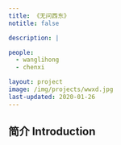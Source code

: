 ```yaml
---
title: 《无问西东》
notitle: false

description: |

people:
  - wanglihong
  - chenxi

layout: project
image: /img/projects/wwxd.jpg
last-updated: 2020-01-26
---
```


## 简介 Introduction



